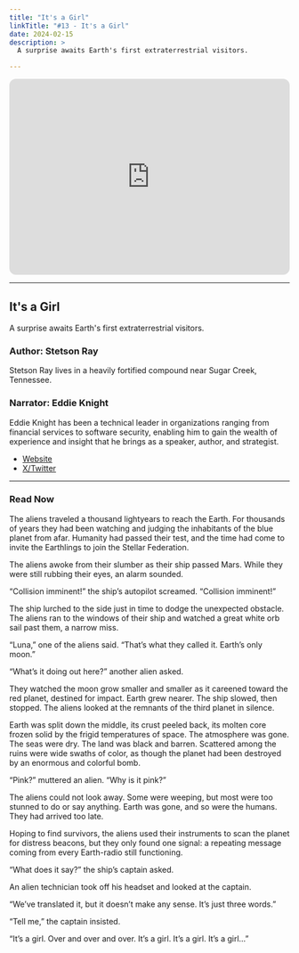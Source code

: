 ```yaml
---
title: "It's a Girl"
linkTitle: "#13 - It's a Girl"
date: 2024-02-15
description: > 
  A surprise awaits Earth's first extraterrestrial visitors.

---
```


<iframe style="border-radius:12px" src="https://open.spotify.com/embed/episode/1cnXyefg0QV6p9cMAh3Ksd?utm_source=generator" width="100%" height="352" frameBorder="0" allowfullscreen="" allow="autoplay; clipboard-write; encrypted-media; fullscreen; picture-in-picture" loading="lazy"></iframe>

---

## It's a Girl

A surprise awaits Earth's first extraterrestrial visitors.

### Author: Stetson Ray

Stetson Ray lives in a heavily fortified compound near Sugar Creek, Tennessee.

### Narrator: Eddie Knight

Eddie Knight has been a technical leader in organizations ranging from financial services to software security, enabling him to gain the wealth of experience and insight that he brings as a speaker, author, and strategist.

- [Website](//eddieknight.dev⁠)
- [X/Twitter](//twitter.com/the_eddieknight⁠) 

----

### Read Now

The aliens traveled a thousand lightyears to reach the Earth. For thousands of years they had been watching and judging the inhabitants of the blue planet from afar. Humanity had passed their test, and the time had come to invite the Earthlings to join the Stellar Federation. 

The aliens awoke from their slumber as their ship passed Mars. While they were still rubbing their eyes, an alarm sounded.

“Collision imminent!” the ship’s autopilot screamed. “Collision imminent!”

The ship lurched to the side just in time to dodge the unexpected obstacle. The aliens ran to the windows of their ship and watched a great white orb sail past them, a narrow miss.

“Luna,” one of the aliens said. “That’s what they called it. Earth’s only moon.”

“What’s it doing out here?” another alien asked.

They watched the moon grow smaller and smaller as it careened toward the red planet, destined for impact. Earth grew nearer. The ship slowed, then stopped. The aliens looked at the remnants of the third planet in silence.

Earth was split down the middle, its crust peeled back, its molten core frozen solid by the frigid temperatures of space. The atmosphere was gone. The seas were dry. The land was black and barren. Scattered among the ruins were wide swaths of color, as though the planet had been destroyed by an enormous and colorful bomb.

“Pink?” muttered an alien. “Why is it pink?”

The aliens could not look away. Some were weeping, but most were too stunned to do or say anything. Earth was gone, and so were the humans. They had arrived too late.

Hoping to find survivors, the aliens used their instruments to scan the planet for distress beacons, but they only found one signal: a repeating message coming from every Earth-radio still functioning.

“What does it say?” the ship’s captain asked.

An alien technician took off his headset and looked at the captain.

“We’ve translated it, but it doesn’t make any sense. It’s just three words.”

“Tell me,” the captain insisted.

“It’s a girl. Over and over and over. It’s a girl. It’s a girl. It’s a girl…”
